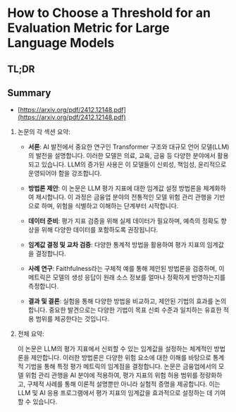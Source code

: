 # How to Choose a Threshold for an Evaluation Metric for Large Language Models
## TL;DR
## Summary
- [https://arxiv.org/pdf/2412.12148.pdf](https://arxiv.org/pdf/2412.12148.pdf)

1. 논문의 각 섹션 요약:

   - **서론**: AI 발전에서 중요한 연구인 Transformer 구조와 대규모 언어 모델(LLM)의 발전을 설명합니다. 이러한 모델은 의료, 교육, 금융 등 다양한 분야에서 활용되고 있습니다. LLM의 증가된 사용은 이 모델들이 신뢰성, 책임성, 윤리적으로 운영되어야 함을 강조합니다.

   - **방법론 제안**: 이 논문은 LLM 평가 지표에 대한 임계값 설정 방법론을 체계화하여 제시합니다. 이 과정은 금융업 분야의 전통적인 모델 위험 관리 관행을 기반으로 하며, 위험을 식별하고 이해하는 단계부터 시작합니다.

   - **데이터 준비**: 평가 지표 검증을 위해 실제 데이터가 필요하며, 예측의 정확도 향상을 위해 다양한 데이터를 포함하도록 권장됩니다.

   - **임계값 결정 및 교차 검증**: 다양한 통계적 방법을 활용하여 평가 지표의 임계값을 결정합니다.

   - **사례 연구**: Faithfulness라는 구체적 예를 통해 제안된 방법론을 검증하며, 이 메트릭은 모델의 생성 응답이 원래 소스 정보를 얼마나 정확하게 반영하는지를 측정합니다.

   - **결과 및 결론**: 실험을 통해 다양한 방법을 비교하고, 제안된 기법의 효과를 논의합니다. 중요한 발견으로는 다양한 기법이 목표 신뢰 수준과 일치하는 유효한 적용 범위를 제공한다는 것입니다.

2. 전체 요약:

   이 논문은 LLM의 평가 지표에서 신뢰할 수 있는 임계값을 설정하는 체계적인 방법론을 제안합니다. 이러한 방법론은 다양한 위험 요소에 대한 이해를 바탕으로 통계적 기법을 통해 특정 평가 메트릭의 임계점을 결정합니다. 논문은 금융업에서의 모델 위험 관리 관행을 AI 분야에 적용하여, 평가 지표의 위험 허용 범위를 정량화하고, 구체적 사례를 통해 이론적 설명뿐만 아니라 실험적 증명을 제공합니다. 이는 LLM 및 AI 응용 프로그램에서 평가 지표의 임계값을 효과적으로 설정하는 데 기여할 수 있습니다.